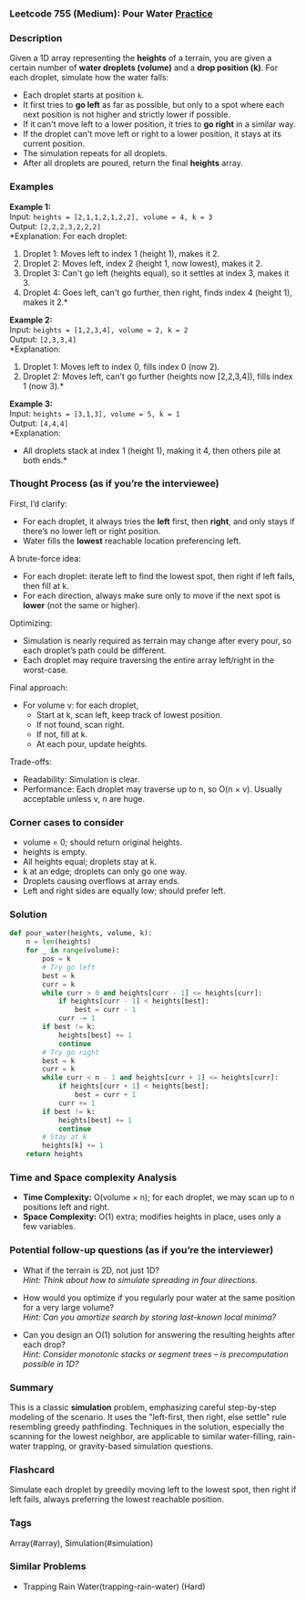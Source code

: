 ### Leetcode 755 (Medium): Pour Water [Practice](https://leetcode.com/problems/pour-water)

### Description  
Given a 1D array representing the **heights** of a terrain, you are given a certain number of **water droplets (volume)** and a **drop position (k)**. For each droplet, simulate how the water falls:  
- Each droplet starts at position `k`.
- It first tries to **go left** as far as possible, but only to a spot where each next position is not higher and strictly lower if possible.
- If it can't move left to a lower position, it tries to **go right** in a similar way.
- If the droplet can't move left or right to a lower position, it stays at its current position.
- The simulation repeats for all droplets.
- After all droplets are poured, return the final **heights** array.

### Examples  

**Example 1:**  
Input: `heights = [2,1,1,2,1,2,2], volume = 4, k = 3`  
Output: `[2,2,2,3,2,2,2]`  
*Explanation: For each droplet:  
1. Droplet 1: Moves left to index 1 (height 1), makes it 2.  
2. Droplet 2: Moves left, index 2 (height 1, now lowest), makes it 2.  
3. Droplet 3: Can't go left (heights equal), so it settles at index 3, makes it 3.  
4. Droplet 4: Goes left, can't go further, then right, finds index 4 (height 1), makes it 2.*

**Example 2:**  
Input: `heights = [1,2,3,4], volume = 2, k = 2`  
Output: `[2,3,3,4]`  
*Explanation:  
1. Droplet 1: Moves left to index 0, fills index 0 (now 2).  
2. Droplet 2: Moves left, can't go further (heights now [2,2,3,4]), fills index 1 (now 3).*

**Example 3:**  
Input: `heights = [3,1,3], volume = 5, k = 1`  
Output: `[4,4,4]`  
*Explanation:  
- All droplets stack at index 1 (height 1), making it 4, then others pile at both ends.*

### Thought Process (as if you’re the interviewee)  
First, I’d clarify:
- For each droplet, it always tries the **left** first, then **right**, and only stays if there’s no lower left or right position.
- Water fills the **lowest** reachable location preferencing left.

A brute-force idea:
- For each droplet: iterate left to find the lowest spot, then right if left fails, then fill at k.
- For each direction, always make sure only to move if the next spot is **lower** (not the same or higher).

Optimizing:
- Simulation is nearly required as terrain may change after every pour, so each droplet’s path could be different.
- Each droplet may require traversing the entire array left/right in the worst-case.

Final approach:
- For volume v: for each droplet,
  - Start at k, scan left, keep track of lowest position.
  - If not found, scan right.
  - If not, fill at k.
  - At each pour, update heights.

Trade-offs:
- Readability: Simulation is clear.
- Performance: Each droplet may traverse up to n, so O(n × v). Usually acceptable unless v, n are huge.

### Corner cases to consider  
- volume = 0; should return original heights.
- heights is empty.
- All heights equal; droplets stay at k.
- k at an edge; droplets can only go one way.
- Droplets causing overflows at array ends.
- Left and right sides are equally low; should prefer left.

### Solution

```python
def pour_water(heights, volume, k):
    n = len(heights)
    for _ in range(volume):
        pos = k
        # Try go left
        best = k
        curr = k
        while curr > 0 and heights[curr - 1] <= heights[curr]:
            if heights[curr - 1] < heights[best]:
                best = curr - 1
            curr -= 1
        if best != k:
            heights[best] += 1
            continue
        # Try go right
        best = k
        curr = k
        while curr < n - 1 and heights[curr + 1] <= heights[curr]:
            if heights[curr + 1] < heights[best]:
                best = curr + 1
            curr += 1
        if best != k:
            heights[best] += 1
            continue
        # Stay at k
        heights[k] += 1
    return heights
```

### Time and Space complexity Analysis  

- **Time Complexity:** O(volume × n); for each droplet, we may scan up to n positions left and right.
- **Space Complexity:** O(1) extra; modifies heights in place, uses only a few variables.

### Potential follow-up questions (as if you’re the interviewer)  

- What if the terrain is 2D, not just 1D?  
  *Hint: Think about how to simulate spreading in four directions.*

- How would you optimize if you regularly pour water at the same position for a very large volume?  
  *Hint: Can you amortize search by storing last-known local minima?*

- Can you design an O(1) solution for answering the resulting heights after each drop?  
  *Hint: Consider monotonic stacks or segment trees – is precomputation possible in 1D?*

### Summary
This is a classic **simulation** problem, emphasizing careful step-by-step modeling of the scenario.
It uses the "left-first, then right, else settle" rule resembling greedy pathfinding.
Techniques in the solution, especially the scanning for the lowest neighbor, are applicable to similar water-filling, rain-water trapping, or gravity-based simulation questions.


### Flashcard
Simulate each droplet by greedily moving left to the lowest spot, then right if left fails, always preferring the lowest reachable position.

### Tags
Array(#array), Simulation(#simulation)

### Similar Problems
- Trapping Rain Water(trapping-rain-water) (Hard)